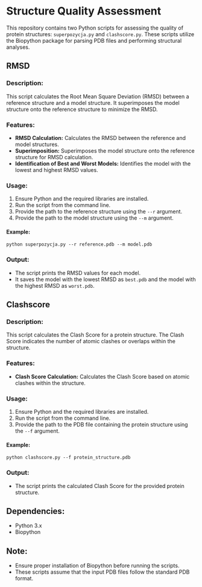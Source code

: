 # Structure Quality Assessment

This repository contains two Python scripts for assessing the quality of protein structures: `superpozycja.py` and `clashscore.py`. These scripts utilize the Biopython package for parsing PDB files and performing structural analyses.

## RMSD

### Description:
This script calculates the Root Mean Square Deviation (RMSD) between a reference structure and a model structure. It superimposes the model structure onto the reference structure to minimize the RMSD.

### Features:
- **RMSD Calculation:** Calculates the RMSD between the reference and model structures.
- **Superimposition:** Superimposes the model structure onto the reference structure for RMSD calculation.
- **Identification of Best and Worst Models:** Identifies the model with the lowest and highest RMSD values.

### Usage:
1. Ensure Python and the required libraries are installed.
2. Run the script from the command line.
3. Provide the path to the reference structure using the `--r` argument.
4. Provide the path to the model structure using the `--m` argument.

#### Example:
```
python superpozycja.py --r reference.pdb --m model.pdb
```
### Output:
- The script prints the RMSD values for each model.
- It saves the model with the lowest RMSD as `best.pdb` and the model with the highest RMSD as `worst.pdb`.

## Clashscore

### Description:
This script calculates the Clash Score for a protein structure. The Clash Score indicates the number of atomic clashes or overlaps within the structure.

### Features:
- **Clash Score Calculation:** Calculates the Clash Score based on atomic clashes within the structure.

### Usage:
1. Ensure Python and the required libraries are installed.
2. Run the script from the command line.
3. Provide the path to the PDB file containing the protein structure using the `--f` argument.

#### Example:
```
python clashscore.py --f protein_structure.pdb
```
### Output:
- The script prints the calculated Clash Score for the provided protein structure.

## Dependencies:
- Python 3.x
- Biopython

## Note:
- Ensure proper installation of Biopython before running the scripts.
- These scripts assume that the input PDB files follow the standard PDB format.
